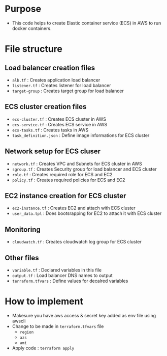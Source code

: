# Purpose
- This code helps to create Elastic container service (ECS) in AWS to run docker containers.

# File structure

## Load balancer creation files
- `alb.tf`           : Creates application load balancer
- `listener.tf`      : Creates listener for load balancer
- `target-group`     : Creates target group for load balancer

## ECS cluster creation files
- `ecs-cluster.tf`       : Creates ECS cluster in AWS
- `ecs-service.tf`       : Creates ECS service in AWS
- `ecs-tasks.tf`         : Creates tasks in AWS
- `task_definition.json` : Define image informations for ECS cluster

## Network setup for ECS cluser
- `network.tf` : Creates VPC and Subnets for ECS cluster in AWS
- `sgroup.tf`  : Creates Security group for load balancer and ECS cluster
- `role.tf`    : Creates required role for ECS and EC2
- `policy.tf`  : Creates required policies for ECS and EC2

## EC2 instance creation for ECS cluster
- `ec2-instance.tf` : Creates EC2 and attach with ECS cluster
- `user_data.tpl`   : Does bootsrapping for EC2 to attach it with ECS cluster

## Monitoring
- `cloudwatch.tf`  : Creates cloudwatch log group for ECS cluster

## Other files
- `variable.tf`      : Declared variables in this file
- `output.tf`        : Load balancer DNS names to output
- `terraform.tfvars` : Define values for decalred variables

# How to implement
- Makesure you have aws access & secret key added as env file using awscli
- Change to be made in `terraform.tfvars` file
    - `region`
    - `azs`
    - `ami`
- Apply code : `terraform apply`